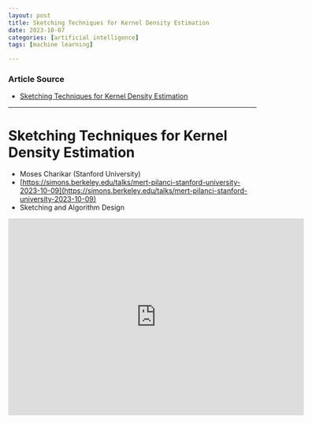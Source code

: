 ```yaml
---
layout: post
title: Sketching Techniques for Kernel Density Estimation
date: 2023-10-07
categories: [artificial intelligence]
tags: [machine learning]

---
```


### Article Source

* [Sketching Techniques for Kernel Density Estimation](https://www.youtube.com/watch?v=npHVOJua-0U)

---

# Sketching Techniques for Kernel Density Estimation

* Moses Charikar (Stanford University)
* [https://simons.berkeley.edu/talks/mert-pilanci-stanford-university-2023-10-09](https://simons.berkeley.edu/talks/mert-pilanci-stanford-university-2023-10-09)
* Sketching and Algorithm Design

<iframe width="600" height="400" src="https://www.youtube.com/embed/npHVOJua-0U?si=FOdkJpF5CxrNmR6V" title="YouTube video player" frameborder="0" allow="accelerometer; autoplay; clipboard-write; encrypted-media; gyroscope; picture-in-picture; web-share" allowfullscreen></iframe>



